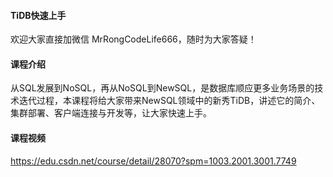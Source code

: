 #### TiDB快速上手
欢迎大家直接加微信 MrRongCodeLife666，随时为大家答疑！


#### 课程介绍
从SQL发展到NoSQL，再从NoSQL到NewSQL，是数据库顺应更多业务场景的技术迭代过程，本课程将给大家带来NewSQL领域中的新秀TiDB，讲述它的简介、集群部署、客户端连接与开发等，让大家快速上手。


#### 课程视频
https://edu.csdn.net/course/detail/28070?spm=1003.2001.3001.7749